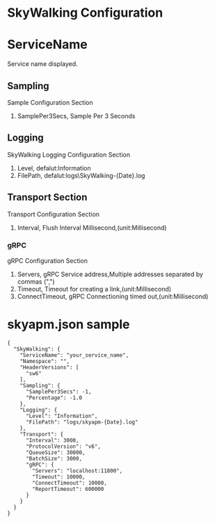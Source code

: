 # SkyWalking Configuration

# ServiceName

Service name displayed.

## Sampling 

Sample Configuration Section

1. SamplePer3Secs, Sample Per 3 Seconds

## Logging

SkyWalking Logging Configuration Section

1. Level, defalut:Information
2. FilePath, defalut:logs\\SkyWalking-{Date}.log

## Transport Section

Transport Configuration Section

1. Interval, Flush Interval Millisecond,(unit:Millisecond)

### gRPC 

gRPC Configuration Section

1. Servers, gRPC Service address,Multiple addresses separated by commas (",")
2. Timeout, Timeout for creating a link,(unit:Millisecond)
3. ConnectTimeout, gRPC Connectioning timed out,(unit:Millisecond)

# skyapm.json sample
```
{
  "SkyWalking": {
    "ServiceName": "your_service_name",
    "Namespace": "",
    "HeaderVersions": [
      "sw6"
    ],
    "Sampling": {
      "SamplePer3Secs": -1,
      "Percentage": -1.0
    },
    "Logging": {
      "Level": "Information",
      "FilePath": "logs/skyapm-{Date}.log"
    },
    "Transport": {
      "Interval": 3000,
      "ProtocolVersion": "v6",
      "QueueSize": 30000,
      "BatchSize": 3000,
      "gRPC": {
        "Servers": "localhost:11800",
        "Timeout": 10000,
        "ConnectTimeout": 10000,
        "ReportTimeout": 600000
      }
    }
  }
}
```
